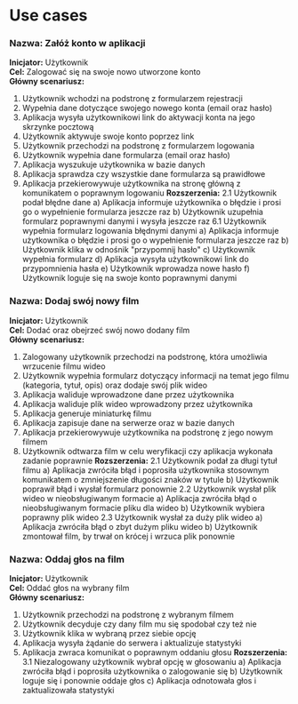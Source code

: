 # Use cases

### Nazwa: Załóż konto w aplikacji
**Inicjator:** Użytkownik<br>
**Cel:** Zalogować się na swoje nowo utworzone konto<br>
**Główny scenariusz:**
1. Użytkownik wchodzi na podstronę z formularzem rejestracji
2. Wypełnia dane dotyczące swojego nowego konta (email oraz hasło)
3. Aplikacja wysyła użytkownikowi link do aktywacji konta na jego skrzynke pocztową
4. Użytkownik aktywuje swoje konto poprzez link
5. Użytkownik przechodzi na podstronę z formularzem logowania
6. Użytkownik wypełnia dane formularza (email oraz hasło)
7. Aplikacja wyszukuje użytkownika w bazie danych 
8. Aplikacja sprawdza czy wszystkie dane formularza są prawidłowe
9. Aplikacja przekierowywuje użytkownika na stronę główną z komunikatem o poprawnym logowaniu
**Rozszerzenia:**
2.1 Użytkownik podał błędne dane
a) Aplikacja informuje użytkownika o błędzie i prosi go o wypełnienie formularza jeszcze raz
b) Użytkownik uzupełnia formularz poprawnymi danymi i wysyła jeszcze raz
6.1 Użytkownik wypełnia formularz logowania błędnymi danymi
a) Aplikacja informuje użytkownika o błędzie i prosi go o wypełnienie formularza jeszcze raz
b) Użytkownik klika w odnośnik "przypomnij hasło"
c) Użytkownik wypełnia formularz
d) Aplikacja wysyła użytkownikowi link do przypomnienia hasła
e) Użytkownik wprowadza nowe hasło
f) Użytkownik loguje się na swoje konto poprawnymi danymi

### Nazwa: Dodaj swój nowy film
**Inicjator:** Użytkownik<br>
**Cel:** Dodać oraz obejrzeć swój nowo dodany film<br>
**Główny scenariusz:**
1. Zalogowany użytkownik przechodzi na podstronę, która umożliwia wrzucenie filmu wideo
2. Użytkownik wypełnia formularz dotyczący informacji na temat jego filmu (kategoria, tytuł, opis) oraz dodaje swój plik wideo
3. Aplikacja waliduje wprowadzone dane przez użytkownika
4. Aplikacja waliduje plik wideo wprowadzony przez użytkownika
5. Aplikacja generuje miniaturkę filmu
6. Aplikacja zapisuje dane na serwerze oraz w bazie danych
7. Aplikacja przekierowywuje użytkownika na podstronę z jego nowym filmem
8. Użytkownik odtwarza film w celu weryfikacji czy aplikacja wykonała zadanie poprawnie
**Rozszerzenia:**
2.1 Użytkownik podał za długi tytuł filmu
a) Aplikacja zwróciła błąd i poprosiła użytkownika stosownym komunikatem o zmniejszenie długości znaków w tytule
b) Użytkownik poprawił błąd i wysłał formularz ponownie
2.2 Użytkownik wysłał plik wideo w nieobsługiwanym formacie
a) Aplikacja zwróciła błąd o nieobsługiwanym formacie pliku dla wideo
b) Użytkownik wybiera poprawny plik wideo
2.3 Użytkownik wysłał za duży plik wideo
a) Aplikacja zwróciła błąd o zbyt dużym pliku wideo
b) Użytkownik zmontował film, by trwał on krócej i wrzuca plik ponownie

### Nazwa: Oddaj głos na film
**Inicjator:** Użytkownik<br>
**Cel:** Oddać głos na wybrany film<br>
**Główny scenariusz:**
1. Użytkownik przechodzi na podstronę z wybranym filmem
2. Użytkownik decyduje czy dany film mu się spodobał czy też nie
3. Użytkownik klika w wybraną przez siebie opcję
4. Aplikacja wysyła żądanie do serwera i aktualizuje statystyki
5. Aplikacja zwraca komunikat o poprawnym oddaniu głosu
**Rozszerzenia:**
3.1 Niezalogowany użytkownik wybrał opcję w głosowaniu
a) Aplikacja zwróciła błąd i poprosiła użytkownika o zalogowanie się
b) Użytkownik loguje się i ponownie oddaje głos
c) Aplikacja odnotowała głos i zaktualizowała statystyki
